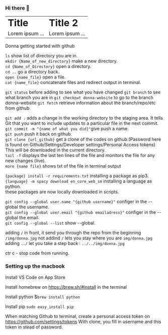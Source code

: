 ### Hi there 👋

<table border="0">
 <tr>
    <td><b style="font-size:30px">Title</b></td>
    <td><b style="font-size:30px">Title 2</b></td>
 </tr>
 <tr>
    <td>Lorem ipsum ...</td>
    <td>Lorem ipsum ...</td>
 </tr>
</table>


Donna getting started with github

`ls` show list of directory you are in.   
`mkdir {Name_of_new_directory}` make a new directory.   
`cd {Name_of_Directory}` open a directory.     
`cd ..` go a directory back.    
`open {name_file}` open a file.   
`cat {name_file}` concatenate files and redirect output in terminal. 

`git status` before adding to see what you have changed
`git branch` to see what branch you are in
`git checkout donna-website` to go to the branch donna-website
`git fetch` retrieve information about the branch/repo/etc from github

`git add .` adds a change in the working directory to the staging area. It tells Git that you want to include updates to a particular file in the next commit.   
`git commit -m "{name of what you did}"`give push a name.     
`git push` push it back on github.  
`git clone {url_github}` get a clone of the codes on github.(Password here is found on Github/Settings/Developer settings/Personal Access tokens) This will be downloaded in the current directory.  
`tail -f` displays the last ten lines of the file and monitors the file for any new changes (live).  
`more {name file}` shows txt of the file in terminal output

`{package} install -r requirements.txt` installing a package as pip3.   
`{language} -m spacy download en_core_web_sm` installing a language as python.  
these packages are now locally downloaded in scripts.   

`git config --global user.name "{github username}"` configer in the --global the username.  
`git config --global user.email "{github emailadress}"` configer in the --global the email.  
`git config --global --list` show --global.  


adding `/` in front, it send you through the repo from the beginning `/img/donna.jpg`
not addind `/` lets you stay where you are `img/donna.jpg`
adding `../` let you take a step back : `../../img/donna.jpg`



ctr c - stop code from running.  

### Setting up the macbook

Install VS Code on App Store 

Install homebrew on https://brew.sh/#install in the terminal

Install python
$`brew install python`

Install pip
`sudo easy_install pip`

When matching Github to terminal, create a personal access token on https://github.com/settings/tokens
With clone, you fill in username and this token in stead of password.



